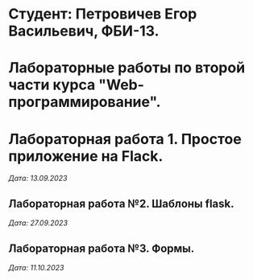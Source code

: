 # Студент: Петровичев Егор Васильевич, ФБИ-13.

# Лабораторные работы по второй части курса "Web-программирование".

# Лабораторная работа 1. Простое приложение на Flack.

*Дата: 13.09.2023*

## Лабораторная работа №2. Шаблоны flask.

*Дата: 27.09.2023*

## Лабораторная работа №3. Формы.

*Дата: 11.10.2023*